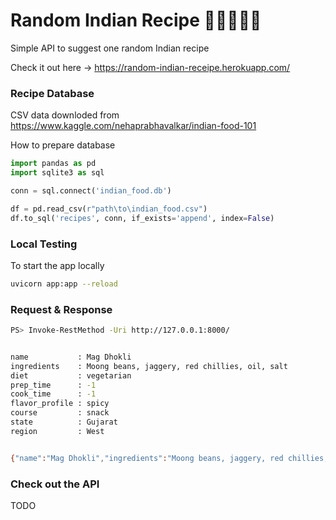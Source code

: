 # Random Indian Recipe 🍛🇮🇳🍚🍲
Simple API to suggest one random Indian recipe

Check it out here -> https://random-indian-receipe.herokuapp.com/



### Recipe Database 

CSV data downloded from https://www.kaggle.com/nehaprabhavalkar/indian-food-101

How to prepare database 

```python
import pandas as pd
import sqlite3 as sql

conn = sql.connect('indian_food.db')

df = pd.read_csv(r"path\to\indian_food.csv")
df.to_sql('recipes', conn, if_exists='append', index=False)
```


### Local Testing

To start the app locally 

```bash
uvicorn app:app --reload
```


### Request & Response

```bash
PS> Invoke-RestMethod -Uri http://127.0.0.1:8000/


name           : Mag Dhokli
ingredients    : Moong beans, jaggery, red chillies, oil, salt
diet           : vegetarian
prep_time      : -1
cook_time      : -1
flavor_profile : spicy
course         : snack
state          : Gujarat
region         : West


{"name":"Mag Dhokli","ingredients":"Moong beans, jaggery, red chillies, oil, salt","diet":"vegetarian","prep_time":-1,"cook_time":-1,"flavor_profile":"spicy","course":"snack","state":"Gujarat","region":"West"}

```
### Check out the API 

TODO